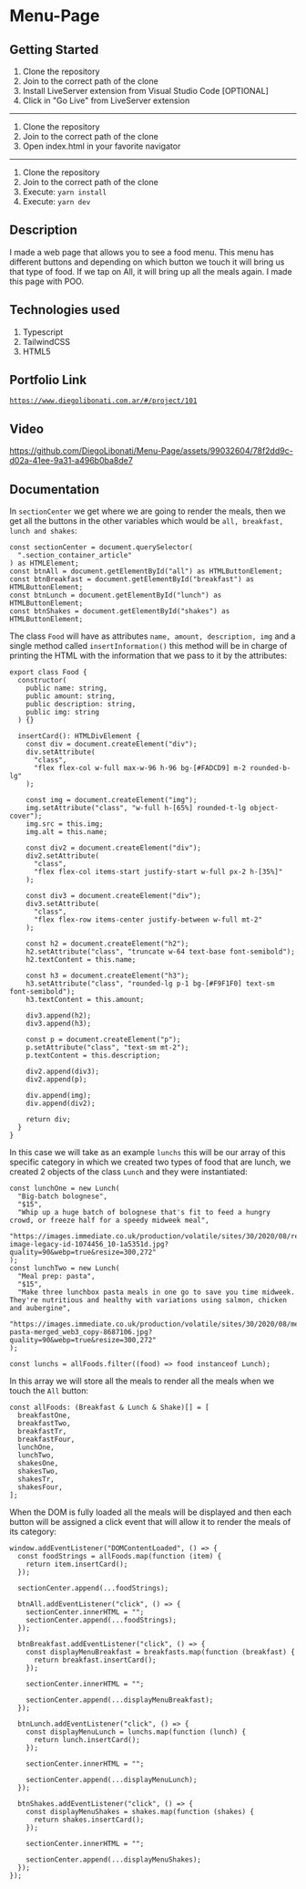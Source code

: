# Menu-Page

## Getting Started

1. Clone the repository
2. Join to the correct path of the clone
3. Install LiveServer extension from Visual Studio Code [OPTIONAL]
4. Click in "Go Live" from LiveServer extension

---

1. Clone the repository
2. Join to the correct path of the clone
3. Open index.html in your favorite navigator

---

1. Clone the repository
2. Join to the correct path of the clone
3. Execute: `yarn install`
4. Execute: `yarn dev`

## Description

I made a web page that allows you to see a food menu. This menu has different buttons and depending on which button we touch it will bring us that type of food. If we tap on All, it will bring up all the meals again. I made this page with POO.

## Technologies used

1. Typescript
2. TailwindCSS
3. HTML5

## Portfolio Link

[`https://www.diegolibonati.com.ar/#/project/101`](https://www.diegolibonati.com.ar/#/project/101)

## Video

https://github.com/DiegoLibonati/Menu-Page/assets/99032604/78f2dd9c-d02a-41ee-9a31-a496b0ba8de7

## Documentation

In `sectionCenter` we get where we are going to render the meals, then we get all the buttons in the other variables which would be `all, breakfast, lunch and shakes`:

```
const sectionCenter = document.querySelector(
  ".section_container_article"
) as HTMLElement;
const btnAll = document.getElementById("all") as HTMLButtonElement;
const btnBreakfast = document.getElementById("breakfast") as HTMLButtonElement;
const btnLunch = document.getElementById("lunch") as HTMLButtonElement;
const btnShakes = document.getElementById("shakes") as HTMLButtonElement;
```

The class `Food` will have as attributes `name, amount, description, img` and a single method called `insertInformation()` this method will be in charge of printing the HTML with the information that we pass to it by the attributes:

```
export class Food {
  constructor(
    public name: string,
    public amount: string,
    public description: string,
    public img: string
  ) {}

  insertCard(): HTMLDivElement {
    const div = document.createElement("div");
    div.setAttribute(
      "class",
      "flex flex-col w-full max-w-96 h-96 bg-[#FADCD9] m-2 rounded-b-lg"
    );

    const img = document.createElement("img");
    img.setAttribute("class", "w-full h-[65%] rounded-t-lg object-cover");
    img.src = this.img;
    img.alt = this.name;

    const div2 = document.createElement("div");
    div2.setAttribute(
      "class",
      "flex flex-col items-start justify-start w-full px-2 h-[35%]"
    );

    const div3 = document.createElement("div");
    div3.setAttribute(
      "class",
      "flex flex-row items-center justify-between w-full mt-2"
    );

    const h2 = document.createElement("h2");
    h2.setAttribute("class", "truncate w-64 text-base font-semibold");
    h2.textContent = this.name;

    const h3 = document.createElement("h3");
    h3.setAttribute("class", "rounded-lg p-1 bg-[#F9F1F0] text-sm font-semibold");
    h3.textContent = this.amount;

    div3.append(h2);
    div3.append(h3);

    const p = document.createElement("p");
    p.setAttribute("class", "text-sm mt-2");
    p.textContent = this.description;

    div2.append(div3);
    div2.append(p);

    div.append(img);
    div.append(div2);

    return div;
  }
}
```

In this case we will take as an example `lunchs` this will be our array of this specific category in which we created two types of food that are lunch, we created 2 objects of the class `Lunch` and they were instantiated:

```
const lunchOne = new Lunch(
  "Big-batch bolognese",
  "$15",
  "Whip up a huge batch of bolognese that's fit to feed a hungry crowd, or freeze half for a speedy midweek meal",
  "https://images.immediate.co.uk/production/volatile/sites/30/2020/08/recipe-image-legacy-id-1074456_10-1a5351d.jpg?quality=90&webp=true&resize=300,272"
);
const lunchTwo = new Lunch(
  "Meal prep: pasta",
  "$15",
  "Make three lunchbox pasta meals in one go to save you time midweek. They're nutritious and healthy with variations using salmon, chicken and aubergine",
  "https://images.immediate.co.uk/production/volatile/sites/30/2020/08/mealprep-pasta-merged_web3_copy-8687106.jpg?quality=90&webp=true&resize=300,272"
);

const lunchs = allFoods.filter((food) => food instanceof Lunch);
```

In this array we will store all the meals to render all the meals when we touch the `All` button:

```
const allFoods: (Breakfast & Lunch & Shake)[] = [
  breakfastOne,
  breakfastTwo,
  breakfastTr,
  breakfastFour,
  lunchOne,
  lunchTwo,
  shakesOne,
  shakesTwo,
  shakesTr,
  shakesFour,
];
```

When the DOM is fully loaded all the meals will be displayed and then each button will be assigned a click event that will allow it to render the meals of its category:

```
window.addEventListener("DOMContentLoaded", () => {
  const foodStrings = allFoods.map(function (item) {
    return item.insertCard();
  });

  sectionCenter.append(...foodStrings);

  btnAll.addEventListener("click", () => {
    sectionCenter.innerHTML = "";
    sectionCenter.append(...foodStrings);
  });

  btnBreakfast.addEventListener("click", () => {
    const displayMenuBreakfast = breakfasts.map(function (breakfast) {
      return breakfast.insertCard();
    });

    sectionCenter.innerHTML = "";

    sectionCenter.append(...displayMenuBreakfast);
  });

  btnLunch.addEventListener("click", () => {
    const displayMenuLunch = lunchs.map(function (lunch) {
      return lunch.insertCard();
    });

    sectionCenter.innerHTML = "";

    sectionCenter.append(...displayMenuLunch);
  });

  btnShakes.addEventListener("click", () => {
    const displayMenuShakes = shakes.map(function (shakes) {
      return shakes.insertCard();
    });

    sectionCenter.innerHTML = "";

    sectionCenter.append(...displayMenuShakes);
  });
});
```
